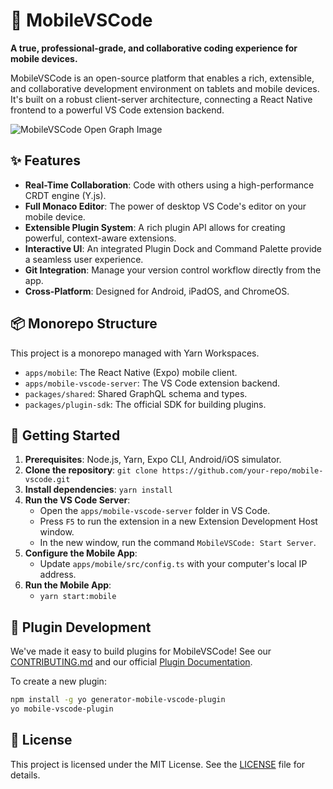 # 🚀 MobileVSCode

**A true, professional-grade, and collaborative coding experience for mobile devices.**

MobileVSCode is an open-source platform that enables a rich, extensible, and collaborative development environment on tablets and mobile devices. It's built on a robust client-server architecture, connecting a React Native frontend to a powerful VS Code extension backend.

![MobileVSCode Open Graph Image](launch-assets/mobile-vscode-og.png)

## ✨ Features

- **Real-Time Collaboration**: Code with others using a high-performance CRDT engine (Y.js).
- **Full Monaco Editor**: The power of desktop VS Code's editor on your mobile device.
- **Extensible Plugin System**: A rich plugin API allows for creating powerful, context-aware extensions.
- **Interactive UI**: An integrated Plugin Dock and Command Palette provide a seamless user experience.
- **Git Integration**: Manage your version control workflow directly from the app.
- **Cross-Platform**: Designed for Android, iPadOS, and ChromeOS.

## 📦 Monorepo Structure

This project is a monorepo managed with Yarn Workspaces.

- `apps/mobile`: The React Native (Expo) mobile client.
- `apps/mobile-vscode-server`: The VS Code extension backend.
- `packages/shared`: Shared GraphQL schema and types.
- `packages/plugin-sdk`: The official SDK for building plugins.

## 🚀 Getting Started

1. **Prerequisites**: Node.js, Yarn, Expo CLI, Android/iOS simulator.
2. **Clone the repository**: `git clone https://github.com/your-repo/mobile-vscode.git`
3. **Install dependencies**: `yarn install`
4. **Run the VS Code Server**:
   - Open the `apps/mobile-vscode-server` folder in VS Code.
   - Press `F5` to run the extension in a new Extension Development Host window.
   - In the new window, run the command `MobileVSCode: Start Server`.
5. **Configure the Mobile App**:
   - Update `apps/mobile/src/config.ts` with your computer's local IP address.
6. **Run the Mobile App**:
   - `yarn start:mobile`

## 🧩 Plugin Development

We've made it easy to build plugins for MobileVSCode! See our [CONTRIBUTING.md](./CONTRIBUTING.md) and our official [Plugin Documentation](https://mobilevscode.dev/docs).

To create a new plugin:
```bash
npm install -g yo generator-mobile-vscode-plugin
yo mobile-vscode-plugin
```

## 📄 License

This project is licensed under the MIT License. See the [LICENSE](./LICENSE) file for details.
